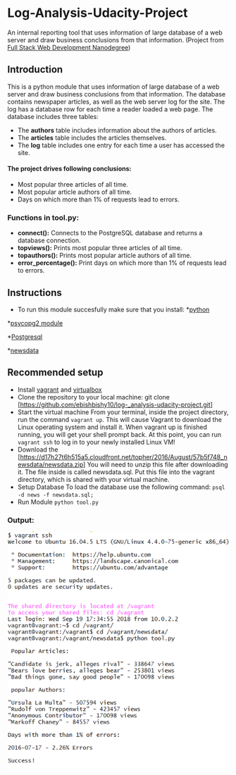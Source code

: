 # Log-Analysis-Udacity-Project
An internal reporting tool that uses information of large database of a web server and draw business conclusions from that information.
(Project from [Full Stack Web Development Nanodegree](https://in.udacity.com/course/full-stack-web-developer-nanodegree--nd004/))

## Introduction
This is a python module that uses information of large database of a web server and draw business conclusions from that information. The database contains newspaper articles, as well as the web server log for the site. The log has a database row for each time a reader loaded a web page. The database includes three tables:
* The **authors** table includes information about the authors of articles.
* The **articles** table includes the articles themselves.
* The **log** table includes one entry for each time a user has accessed the site.

#### The project drives following conclusions:
* Most popular three articles of all time.
* Most popular article authors of all time.
* Days on which more than 1% of requests lead to errors.

### Functions in tool.py:
* **connect():** Connects to the PostgreSQL database and returns a database connection.
* **topviews():** Prints most popular three articles of all time.
* **topauthors():** Prints most popular article authors of all time.
* **error_percentage():** Print days on which more than 1% of requests lead to errors.

## Instructions
* To run this module succesfully make sure that you install:
*[python](https://www.python.org/downloads/)

*[psycopg2 module](http://initd.org/psycopg/download/)

*[Postgresql](https://www.postgresql.org/download/)

*[newsdata](https://d17h27t6h515a5.cloudfront.net/topher/2016/August/57b5f748_newsdata/newsdata.zip)


## Recommended setup
* Install [vagrant](https://www.vagrantup.com/downloads.html) and [virtualbox](https://www.virtualbox.org/wiki/Downloads) 
* Clone the repository to your local machine:
  git clone [https://github.com/ebishbishy10/log-_analysis-udacity-project.git]
* Start the virtual machine
  From your terminal, inside the project directory, run the command `vagrant up`. This will cause Vagrant to download the Linux           operating   system and install it.
  When vagrant up is finished running, you will get your shell prompt back. At this point, you can run `vagrant ssh` to log in to your     newly installed Linux VM!
* Download the [https://d17h27t6h515a5.cloudfront.net/topher/2016/August/57b5f748_newsdata/newsdata.zip]
  You will need to unzip this file after downloading it. The file inside is called newsdata.sql. Put this file into the vagrant           directory, which is shared with your virtual machine.
* Setup Database
  To load the database use the following command:
  `psql -d news -f newsdata.sql;`
* Run Module
  `python tool.py`
  
### Output:
![alt text](https://github.com/ebishbishy10/log-_analysis-udacity-project/blob/master/Screenshot.png)


